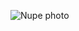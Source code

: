 ![Nupe photo](https://www.google.com/imgres?imgurl=https%3A%2F%2Fi.ebayimg.com%2Fimages%2Fg%2FKbEAAOSworhbw6jR%2Fs-l300.jpg&imgrefurl=https%3A%2F%2Fwww.ebay.com%2Fitm%2FKappa-Alpha-Psi-Nupe-Reflective-Symbol-Decal-Sticker-Silver-Red-4-5-%2F112177496528&docid=4MAss4xTlgDXIM&tbnid=BcvoJdP8NuAJ8M%3A&vet=10ahUKEwjG97CyysPeAhVBneAKHeGOCJEQMwh0KAcwBw..i&w=300&h=176&bih=652&biw=1034&q=nupe&ved=0ahUKEwjG97CyysPeAhVBneAKHeGOCJEQMwh0KAcwBw&iact=mrc&uact=8)
